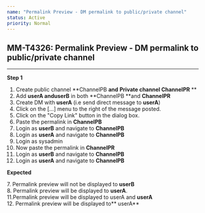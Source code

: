 ```yaml
---
name: "Permalink Preview - DM permalink to public/private channel"
status: Active
priority: Normal
---
```


## MM-T4326: Permalink Preview - DM permalink to public/private channel

---

**Step 1**

1. Create public channel **ChannelPB **and** **Private channel **ChannelPR**** **
2. Add **userA **and******userB** in both **ChannelPB **and **ChannelPR**
3. Create DM with **userA** (i.e send direct message to **userA**)
4. Click on the \[...] menu to the right of the message posted.
5. Click on the "Copy Link" button in the dialog box.
6. Paste the permalink in **ChannelPB**
7. Login as **userB** and navigate to **ChannelPB**
8. Login as **userA** and navigate to **ChannelPB**
9. Login as sysadmin
10. Now paste the permalink in **ChannelPR**
11. Login as **userB** and navigate to **ChannelPB**
12. Login as **userA** and navigate to **ChannelPB**

**Expected**

7\. Permalink preview will not be displayed to **userB**\
8\. Permalink preview will be displayed to **userA**.\
11.Permalink preview will be displayed to userA and **userA**\
12\. Permalink preview will be displayed to** userA**
